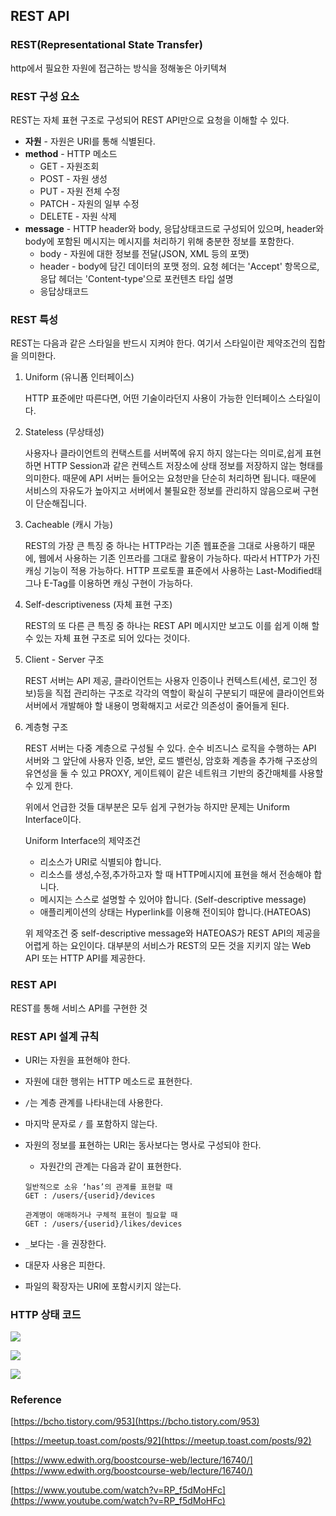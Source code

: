 ## REST API

### REST(Representational State Transfer)

http에서 필요한 자원에 접근하는 방식을 정해놓은 아키텍쳐

### REST 구성 요소

REST는 자체 표현 구조로 구성되어 REST API만으로 요청을 이해할 수 있다.

- **자원** - 자원은 URI를 통해 식별된다.
- **method** - HTTP 메소드
    - GET - 자원조회
    - POST - 자원 생성
    - PUT - 자원 전체 수정
    - PATCH - 자원의 일부 수정
    - DELETE - 자원 삭제
- **message** - HTTP header와 body, 응답상태코드로 구성되어 있으며, header와 body에 포함된 메시지는 메시지를 처리하기 위해 충분한 정보를 포함한다.
    - body - 자원에 대한 정보를 전달(JSON, XML 등의 포맷)
    - header - body에 담긴 데이터의 포맷 정의. 요청 헤더는 'Accept' 항목으로, 응답 헤더는 'Content-type'으로 포컨텐츠 타입 설명
    - 응답상태코드

### REST 특성

REST는 다음과 같은 스타일을 반드시 지켜야 한다. 여기서 스타일이란 제약조건의 집합을 의미한다.

1. Uniform (유니폼 인터페이스)

    HTTP 표준에만 따른다면, 어떤 기술이라던지 사용이 가능한 인터페이스 스타일이다.

2. Stateless (무상태성)

    사용자나 클라이언트의 컨택스트를 서버쪽에 유지 하지 않는다는 의미로,쉽게 표현하면 HTTP Session과 같은 컨텍스트 저장소에 상태 정보를 저장하지 않는 형태를 의미한다. 때문에 API 서버는 들어오는 요청만을 단순히 처리하면 됩니다. 때문에 서비스의 자유도가 높아지고 서버에서 불필요한 정보를 관리하지 않음으로써 구현이 단순해집니다.

3. Cacheable (캐시 가능)

    REST의 가장 큰 특징 중 하나는 HTTP라는 기존 웹표준을 그대로 사용하기 때문에, 웹에서 사용하는 기존 인프라를 그대로 활용이 가능하다. 따라서 HTTP가 가진 캐싱 기능이 적용 가능하다. HTTP 프로토콜 표준에서 사용하는 Last-Modified태그나 E-Tag를 이용하면 캐싱 구현이 가능하다.

4. Self-descriptiveness (자체 표현 구조)

    REST의 또 다른 큰 특징 중 하나는 REST API 메시지만 보고도 이를 쉽게 이해 할 수 있는 자체 표현 구조로 되어 있다는 것이다.

5. Client - Server 구조

    REST 서버는 API 제공, 클라이언트는 사용자 인증이나 컨텍스트(세션, 로그인 정보)등을 직접 관리하는 구조로 각각의 역할이 확실히 구분되기 때문에 클라이언트와 서버에서 개발해야 할 내용이 명확해지고 서로간 의존성이 줄어들게 된다.

6. 계층형 구조

    REST 서버는 다중 계층으로 구성될 수 있다. 순수 비즈니스 로직을 수행하는 API 서버와 그 앞단에 사용자 인증, 보안, 로드 밸런싱, 암호화 계층을 추가해 구조상의 유연성을 둘 수 있고 PROXY, 게이트웨이 같은 네트워크 기반의 중간매체를 사용할 수 있게 한다.

    위에서 언급한 것들 대부분은 모두 쉽게 구현가능 하지만 문제는 Uniform Interface이다.

    Uniform Interface의 제약조건

    - 리소스가 URI로 식별되야 합니다.
    - 리소스를 생성,수정,추가하고자 할 때 HTTP메시지에 표현을 해서 전송해야 합니다.
    - 메시지는 스스로 설명할 수 있어야 합니다. (Self-descriptive message)
    - 애플리케이션의 상태는 Hyperlink를 이용해 전이되야 합니다.(HATEOAS)

    위 제약조건 중 self-descriptive message와 HATEOAS가 REST API의 제공을 어렵게 하는 요인이다. 대부분의 서비스가 REST의 모든 것을 지키지 않는 Web API 또는 HTTP API를 제공한다.

### REST API

REST를 통해 서비스 API를 구현한 것

### REST API 설계 규칙

- URI는 자원을 표현해야 한다.
- 자원에 대한 행위는 HTTP 메소드로 표현한다.
- `/`는 계층 관계를 나타내는데 사용한다.
- 마지막 문자로 `/` 를 포함하지 않는다.
- 자원의 정보를 표현하는 URI는 동사보다는 명사로 구성되야 한다.
    - 자원간의 관계는 다음과 같이 표현한다.

    ```
    일반적으로 소유 ‘has’의 관계를 표현할 때
    GET : /users/{userid}/devices

    관계명이 애매하거나 구체적 표현이 필요할 때
    GET : /users/{userid}/likes/devices
    ```

- `_`보다는 `-`을 권장한다.
- 대문자 사용은 피한다.
- 파일의 확장자는 URI에 포함시키지 않는다.

### HTTP 상태 코드

![](https://s3.us-west-2.amazonaws.com/secure.notion-static.com/ca74ecfc-872e-4565-a483-6c89d6e19166/Untitled.png?X-Amz-Algorithm=AWS4-HMAC-SHA256&X-Amz-Credential=AKIAT73L2G45O3KS52Y5%2F20200707%2Fus-west-2%2Fs3%2Faws4_request&X-Amz-Date=20200707T133935Z&X-Amz-Expires=86400&X-Amz-Signature=79f8f4f4f8da41bf6a4ecf171d75bbf32cd6afe8ac3d7041d2a02b800a2ca134&X-Amz-SignedHeaders=host&response-content-disposition=filename%20%3D%22Untitled.png%22)

![](https://s3.us-west-2.amazonaws.com/secure.notion-static.com/c431d524-4fa9-4a05-91fa-1767fde88cae/Untitled.png?X-Amz-Algorithm=AWS4-HMAC-SHA256&X-Amz-Credential=AKIAT73L2G45O3KS52Y5%2F20200707%2Fus-west-2%2Fs3%2Faws4_request&X-Amz-Date=20200707T134015Z&X-Amz-Expires=86400&X-Amz-Signature=239c60737bdfc6e25201f4426495544f347d2b3277b541640cb862aa5930cb57&X-Amz-SignedHeaders=host&response-content-disposition=filename%20%3D%22Untitled.png%22)

![](https://s3.us-west-2.amazonaws.com/secure.notion-static.com/a8005b4c-bc80-4a86-9fd9-73bf1da6cb71/Untitled.png?X-Amz-Algorithm=AWS4-HMAC-SHA256&X-Amz-Credential=AKIAT73L2G45O3KS52Y5%2F20200707%2Fus-west-2%2Fs3%2Faws4_request&X-Amz-Date=20200707T134022Z&X-Amz-Expires=86400&X-Amz-Signature=b362105c01e878d5ee7e69eb348c60b3e6420b6f62be1a1991ad5add518d7e3a&X-Amz-SignedHeaders=host&response-content-disposition=filename%20%3D%22Untitled.png%22)

### Reference

[https://bcho.tistory.com/953](https://bcho.tistory.com/953)

[https://meetup.toast.com/posts/92](https://meetup.toast.com/posts/92)

[https://www.edwith.org/boostcourse-web/lecture/16740/](https://www.edwith.org/boostcourse-web/lecture/16740/)

[https://www.youtube.com/watch?v=RP_f5dMoHFc](https://www.youtube.com/watch?v=RP_f5dMoHFc)